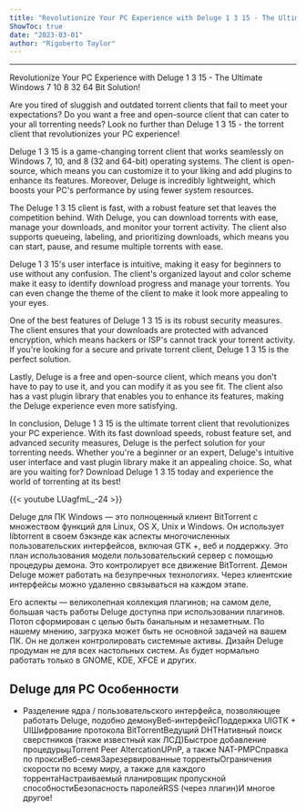 ```yaml
---
title: "Revolutionize Your PC Experience with Deluge 1 3 15 - The Ultimate Windows 7 10 8 32 64 Bit Solution!"
ShowToc: true 
date: "2023-03-01"
author: "Rigoberto Taylor"
---
```

*****
Revolutionize Your PC Experience with Deluge 1 3 15 - The Ultimate Windows 7 10 8 32 64 Bit Solution!

Are you tired of sluggish and outdated torrent clients that fail to meet your expectations? Do you want a free and open-source client that can cater to your all torrenting needs? Look no further than Deluge 1 3 15 - the torrent client that revolutionizes your PC experience!

Deluge 1 3 15 is a game-changing torrent client that works seamlessly on Windows 7, 10, and 8 (32 and 64-bit) operating systems. The client is open-source, which means you can customize it to your liking and add plugins to enhance its features. Moreover, Deluge is incredibly lightweight, which boosts your PC's performance by using fewer system resources.

The Deluge 1 3 15 client is fast, with a robust feature set that leaves the competition behind. With Deluge, you can download torrents with ease, manage your downloads, and monitor your torrent activity. The client also supports queueing, labeling, and prioritizing downloads, which means you can start, pause, and resume multiple torrents with ease.

Deluge 1 3 15's user interface is intuitive, making it easy for beginners to use without any confusion. The client's organized layout and color scheme make it easy to identify download progress and manage your torrents. You can even change the theme of the client to make it look more appealing to your eyes.

One of the best features of Deluge 1 3 15 is its robust security measures. The client ensures that your downloads are protected with advanced encryption, which means hackers or ISP's cannot track your torrent activity. If you're looking for a secure and private torrent client, Deluge 1 3 15 is the perfect solution.

Lastly, Deluge is a free and open-source client, which means you don't have to pay to use it, and you can modify it as you see fit. The client also has a vast plugin library that enables you to enhance its features, making the Deluge experience even more satisfying.

In conclusion, Deluge 1 3 15 is the ultimate torrent client that revolutionizes your PC experience. With its fast download speeds, robust feature set, and advanced security measures, Deluge is the perfect solution for your torrenting needs. Whether you're a beginner or an expert, Deluge's intuitive user interface and vast plugin library make it an appealing choice. So, what are you waiting for? Download Deluge 1 3 15 today and experience the world of torrenting at its best!

{{< youtube LUagfmL_-24 >}} 



Deluge для ПК Windows — это полноценный клиент BitTorrent с множеством функций для Linux, OS X, Unix и Windows. Он использует libtorrent в своем бэкэнде как аспекты многочисленных пользовательских интерфейсов, включая GTK +, веб и поддержку. Это план использования модели пользовательский сервер с помощью процедуры демона. Это контролирует все движение BitTorrent. Демон Deluge может работать на безупречных технологиях. Через клиентские интерфейсы можно удаленно связываться на каждом этапе.
 
Его аспекты — великолепная коллекция плагинов; на самом деле, большая часть работы Deluge доступна при использовании плагинов. Потоп сформирован с целью быть банальным и незаметным. По нашему мнению, загрузка может быть не основной задачей на вашем ПК. Он не должен контролировать системные активы. Дизайн Deluge продуман не для всех настольных систем. As будет нормально работать только в GNOME, KDE, XFCE и других.
 
## Deluge для PC Особенности
 
- Разделение ядра / пользовательского интерфейса, позволяющее работать Deluge, подобно демонуВеб-интерфейсПоддержка UIGTK + UIШифрование протокола BitTorrentВедущий DHTНативный поиск сверстников (также известный как ЛСД)Быстрое добавление процедурыµTorrent Peer AltercationUPnP, а также NAT-PMPСправка по проксиВеб-семяЗарезервированные торрентыОграничения скорости по всему миру, а также для каждого торрентаНастраиваемый планировщик пропускной способностиБезопасность паролейRSS (через плагин)И многое другое!




